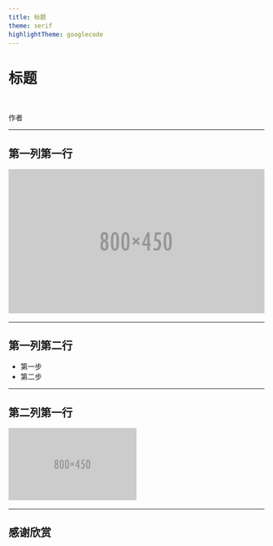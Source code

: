 ```yaml
---
title: 标题
theme: serif
highlightTheme: googlecode
---
```


# 标题

<br>

<grey>作者</grey>

---

## 第一列第一行

![](asset/sample.png)

----

## 第一列第二行

- 第一步<!-- .element: class="fragment" data-fragment-index="1" -->
- 第二步<!-- .element: class="fragment" data-fragment-index="2" -->

---

## 第二列第一行

<img src="asset/sample.png" class="plain" style="max-width: 50%">

---

## 感谢欣赏
